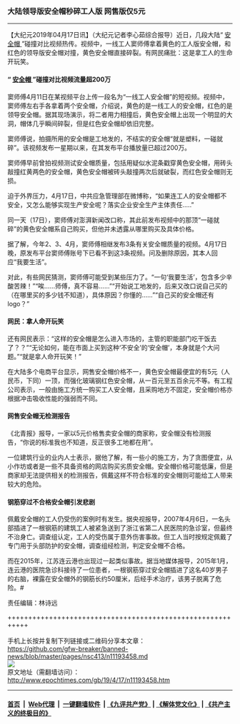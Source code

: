 ### 大陆领导版安全帽秒碎工人版 网售版仅5元
------------------------

<p>
 【大纪元2019年04月17日讯】（大纪元记者李心茹综合报导）近日，几段大陆“
 <a href="http://www.epochtimes.com/gb/tag/%E5%AE%89%E5%85%A8%E5%B8%BD.html">
  安全帽
 </a>
 ”碰撞对比视频热传。视频中，一线工人窦师傅拿着黄色的工人版安全帽，和红色的领导版安全帽对撞，黄色安全帽直接碎裂。有网民痛批：这是拿工人的生命开玩笑。
</p>
<h4>
 “
 <a href="http://www.epochtimes.com/gb/tag/%E5%AE%89%E5%85%A8%E5%B8%BD.html">
  安全帽
 </a>
 ”碰撞对比视频流量超200万
</h4>
<p>
 窦师傅4月11日在某视频平台上传一段名为“一线工人安全帽”的短视频。视频中，窦师傅左右手各拿着两个安全帽，介绍说，黄色的是一线工人的安全帽，红色的是领导安全帽。据其现场演示，将二者用力相撞后，黄色安全帽上出现一个明显的大洞，帽体几乎瞬间碎裂，但是红色安全帽却依旧完整。
</p>
<p>
 窦师傅说，拍摄所用的安全帽是工地发的，不结实的安全帽“就是塑料，一碰就碎”。该视频发布一星期以来，在其发布平台播放量已超过200万。
 <br/>
</p>
<p>
 窦师傅早前曾拍视频测试安全帽质量，包括用疑似水泥条戳穿黄色安全帽，用砖头敲撞红黄两色的安全帽，黄色安全帽被砖头敲撞两次后就破裂，而红色安全帽则无损。
</p>
<p>
 迫于外界压力，4月17日，中共应急管理部在微博称，“如果连工人的安全帽都不安全，又怎么能够实现生产安全呢？落实企业安全生产主体责任…..”
</p>
<p>
 同一天（17日），窦师傅对澎湃新闻改口称，其此前发布视频中的那顶“一碰就碎”的黄色安全帽系自己购买，但他并未透露从哪里购买及具体价格。
</p>
<p>
 据了解，今年2、3、4月，窦师傅相继发布3条有关安全帽质量的视频。4月17日晚，原发布平台窦师傅账号下已看不到这3条视频。问及删除原因，其本人回应“我要生活”。
</p>
<p>
 对此，有些网民猜测，窦师傅可能受到某些压力了。“一句‘我要生活’，包含多少辛酸苦辣！”“唉……师傅，真不容易……”“开始说工地发的，后来又改口说自己买的（在哪里买的多少钱不知道），具体原因？你懂的……”“自己买的安全帽还有logo？”
</p>
<h4>
 网民：拿人命开玩笑
</h4>
<p>
 还有网民表示：“这样的安全帽是怎么进入市场的，主管的职能部门吃干饭去了？？”“无论如何，能在市面上买到这种‘不安全’的‘安全帽’，本身就是个大问题。”“就是拿人命开玩笑！”
</p>
<p>
 在大陆多个电商平台显示，网售安全帽价格不一，黄色安全帽最便宜的有5元（人民币，下同）一顶，而强化玻璃钢红色安全帽，从一百元至五百余元不等。有工程公司表示，一般由施工方统一购买工人安全帽，且采购地方不固定，安全帽价格亦根据冲击吸收性能的强弱而不同。
</p>
<h4>
 网售安全帽无检测报告
</h4>
<p>
 《北青报》报导，一家以5元价格售卖安全帽的商家称，安全帽没有检测报告，“你说的标准我也不知道，反正很多工地都在用”。
</p>
<p>
 一位建筑行业的业内人士表示，据他了解，有一些小的施工方，为了贪图便宜，从小作坊或者是一些不具备资格的网店购买劣质安全帽。安全帽价格可能低廉，但是商家却无法提供相关的检测报告，佩戴这样不符合标准的安全帽则可能给工人带来较大的危险。
</p>
<h4>
 钢筋穿过不合格安全帽引发悲剧
</h4>
<p>
 佩戴安全帽的工人仍受伤的案例时有发生。据央视报导，2007年4月6日，一名头部插进了一根钢筋的建筑工人被紧急送到了浙江省第二人民医院的急诊室，但最终不治身亡。调查组认定，工人的受伤属于意外伤害事故。但工人当时按规定佩戴了专门用于头部防护的安全帽，调查组经检测，判定安全帽不合格。
</p>
<p>
 而在2015年，江苏连云港也出现过一起类似事故。据当地媒体报导，2015年1月，连云港的医院急诊科接待了一位患者，一根钢筋穿过安全帽插进了这名40岁男子的右脑，裸露在安全帽外的钢筋长约50厘米，后经手术治疗，该男子脱离了危险。#
</p>
<p>
 责任编辑：林诗远
</p>

+++++++++++++++++++++++++++++++++++++++++++++++++++++++++++<br/><br/>
手机上长按并复制下列链接或二维码分享本文章：<br/>
https://github.com/gfw-breaker/banned-news/blob/master/pages/nsc413/n11193458.md <br/>
<a href='https://github.com/gfw-breaker/banned-news/blob/master/pages/nsc413/n11193458.md'><img src='https://github.com/gfw-breaker/banned-news/blob/master/pages/nsc413/n11193458.md.png'/></a> <br/>
原文地址（需翻墙访问）：http://www.epochtimes.com/gb/19/4/17/n11193458.htm


------------------------
#### [首页](https://github.com/gfw-breaker/banned-news/blob/master/README.md) &nbsp;|&nbsp; [Web代理](https://github.com/labour-camp/helloworld) &nbsp;|&nbsp; [一键翻墙软件](https://github.com/gfw-breaker/nogfw/blob/master/README.md) &nbsp;| [《九评共产党》](https://github.com/gfw-breaker/9ping.md/blob/master/README.md#九评之一评共产党是什么) | [《解体党文化》](https://github.com/gfw-breaker/jtdwh.md/blob/master/README.md) | [《共产主义的终极目的》](https://github.com/gfw-breaker/gczydzjmd.md/blob/master/README.md)

